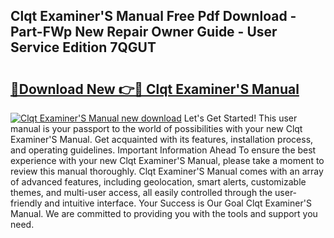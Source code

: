 ## Clqt Examiner'S Manual Free Pdf Download - Part-FWp New Repair Owner Guide - User Service Edition 7QGUT

# <h2><a href="http://cf2569.oget.top/?id=Clqt+Examiner%27S+Manual">🔗Download New 👉🔴 Clqt Examiner'S Manual</a></h2>

[![Clqt Examiner'S Manual new download](https://i.imgur.com/5g1atiW.png)](http://cf2569.oget.top/?id=Clqt+Examiner%27S+Manual)
Let's Get Started! This user manual is your passport to the world of possibilities with your new Clqt Examiner'S Manual. Get acquainted with its features, installation process, and operating guidelines. Important Information Ahead To ensure the best experience with your new Clqt Examiner'S Manual, please take a moment to review this manual thoroughly. Clqt Examiner'S Manual comes with an array of advanced features, including geolocation, smart alerts, customizable themes, and multi-user access, all easily controlled through the user-friendly and intuitive interface. Your Success is Our Goal Clqt Examiner'S Manual. We are committed to providing you with the tools and support you need.
